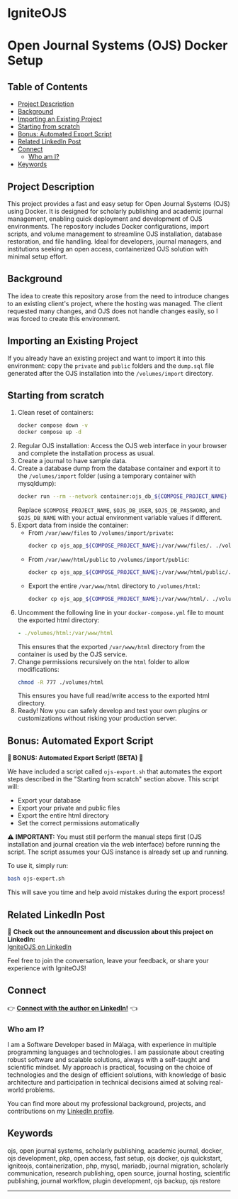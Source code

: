 # IgniteOJS
# Open Journal Systems (OJS) Docker Setup

## Table of Contents
- [Project Description](#project-description)
- [Background](#background)
- [Importing an Existing Project](#importing-an-existing-project)
- [Starting from scratch](#starting-from-scratch)
- [Bonus: Automated Export Script](#bonus-automated-export-script)
- [Related LinkedIn Post](#related-linkedin-post)
- [Connect](#connect)
  - [Who am I?](#who-am-i)
- [Keywords](#keywords)

## Project Description
This project provides a fast and easy setup for Open Journal Systems (OJS) using Docker. It is designed for scholarly publishing and academic journal management, enabling quick deployment and development of OJS environments. The repository includes Docker configurations, import scripts, and volume management to streamline OJS installation, database restoration, and file handling. Ideal for developers, journal managers, and institutions seeking an open access, containerized OJS solution with minimal setup effort.

## Background
The idea to create this repository arose from the need to introduce changes to an existing client's project, where the hosting was managed. The client requested many changes, and OJS does not handle changes easily, so I was forced to create this environment.

## Importing an Existing Project
If you already have an existing project and want to import it into this environment: copy the `private` and `public` folders and the `dump.sql` file generated after the OJS installation into the `/volumes/import` directory.

## Starting from scratch
1. Clean reset of containers:
   ```bash
   docker compose down -v
   docker compose up -d
   ```
2. Regular OJS installation: Access the OJS web interface in your browser and complete the installation process as usual.
3. Create a journal to have sample data.
4. Create a database dump from the database container and export it to the `/volumes/import` folder (using a temporary container with mysqldump):
   ```bash
   docker run --rm --network container:ojs_db_${COMPOSE_PROJECT_NAME} -e MYSQL_PWD=$OJS_DB_PASSWORD mysql:8 mysqldump --column-statistics=0 -h127.0.0.1 -u$OJS_DB_USER $OJS_DB_NAME > ./volumes/import/dump.sql
   ```
   Replace `$COMPOSE_PROJECT_NAME`, `$OJS_DB_USER`, `$OJS_DB_PASSWORD`, and `$OJS_DB_NAME` with your actual environment variable values if different.
5. Export data from inside the container:
   - From `/var/www/files` to `/volumes/import/private`:
     ```bash
     docker cp ojs_app_${COMPOSE_PROJECT_NAME}:/var/www/files/. ./volumes/import/private/
     ```
   - From `/var/www/html/public` to `/volumes/import/public`:
     ```bash
     docker cp ojs_app_${COMPOSE_PROJECT_NAME}:/var/www/html/public/. ./volumes/import/public/
     ```
   - Export the entire `/var/www/html` directory to `/volumes/html`:
     ```bash
     docker cp ojs_app_${COMPOSE_PROJECT_NAME}:/var/www/html/. ./volumes/html/
     ```
6. Uncomment the following line in your `docker-compose.yml` file to mount the exported html directory:
   ```yaml
   - ./volumes/html:/var/www/html
   ```
   This ensures that the exported `/var/www/html` directory from the container is used by the OJS service.
7. Change permissions recursively on the `html` folder to allow modifications:
   ```bash
   chmod -R 777 ./volumes/html
   ```
   This ensures you have full read/write access to the exported html directory.
8. Ready! Now you can safely develop and test your own plugins or customizations without risking your production server.

## Bonus: Automated Export Script

**🚨 BONUS: Automated Export Script! (BETA) 🚨**

We have included a script called `ojs-export.sh` that automates the export steps described in the "Starting from scratch" section above. This script will:
- Export your database
- Export your private and public files
- Export the entire html directory
- Set the correct permissions automatically

⚠️ **IMPORTANT:** You must still perform the manual steps first (OJS installation and journal creation via the web interface) before running the script. The script assumes your OJS instance is already set up and running.

To use it, simply run:
```bash
bash ojs-export.sh
```

This will save you time and help avoid mistakes during the export process!

## Related LinkedIn Post

🔗 **Check out the announcement and discussion about this project on LinkedIn:**  
[IgniteOJS on LinkedIn](https://www.linkedin.com/posts/angellopezmolina_github-almangeligniteojs-igniteojs-is-activity-7336332668684398592-pU0g?utm_source=share&utm_medium=member_desktop&rcm=ACoAACAQf34B-_dlrGkByvWQv1hWwvJka_3GsHU)

Feel free to join the conversation, leave your feedback, or share your experience with IgniteOJS!

## Connect

👉 **[Connect with the author on LinkedIn!](https://www.linkedin.com/in/angellopezmolina/)** 👈

### Who am I?

I am a Software Developer based in Málaga, with experience in multiple programming languages and technologies. I am passionate about creating robust software and scalable solutions, always with a self-taught and scientific mindset. My approach is practical, focusing on the choice of technologies and the design of efficient solutions, with knowledge of basic architecture and participation in technical decisions aimed at solving real-world problems.

You can find more about my professional background, projects, and contributions on my [LinkedIn profile](https://www.linkedin.com/in/angellopezmolina/).

## Keywords
ojs, open journal systems, scholarly publishing, academic journal, docker, ojs development, pkp, open access, fast setup, ojs docker, ojs quickstart, igniteojs, containerization, php, mysql, mariadb, journal migration, scholarly communication, research publishing, open source, journal hosting, scientific publishing, journal workflow, plugin development, ojs backup, ojs restore

---